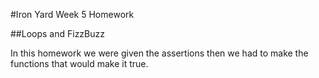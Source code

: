 #Iron Yard Week 5 Homework

##Loops and FizzBuzz

In this homework we were given the assertions then we had to make the functions that would make it true. 
